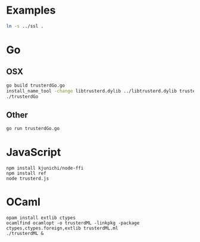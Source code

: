 # Examples

```bash
ln -s ../ssl .
```

# Go

## OSX

```bash
go build trusterdGo.go
install_name_tool -change libtrusterd.dylib ../libtrusterd.dylib trusterdGo
./trusterdGo
```

## Other

```bash
go run trusterdGo.go
```

# JavaScript

```
npm install kjunichi/node-ffi
npm install ref
node trusterd.js
```
# OCaml

```
opam install extlib ctypes
ocamlfind ocamlopt -o trusterdML -linkpkg -package ctypes,ctypes.foreign,extlib trusterdML.ml 
./trusterdML &
```

